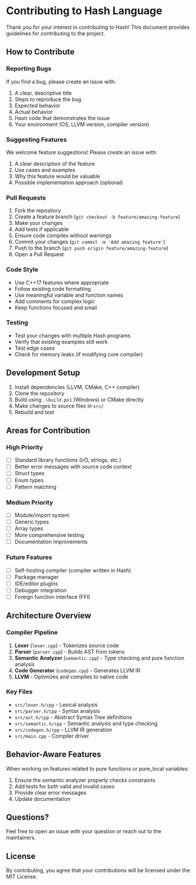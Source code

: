 # Contributing to Hash Language

Thank you for your interest in contributing to Hash! This document provides guidelines for contributing to the project.

## How to Contribute

### Reporting Bugs

If you find a bug, please create an issue with:

1. A clear, descriptive title
2. Steps to reproduce the bug
3. Expected behavior
4. Actual behavior
5. Hash code that demonstrates the issue
6. Your environment (OS, LLVM version, compiler version)

### Suggesting Features

We welcome feature suggestions! Please create an issue with:

1. A clear description of the feature
2. Use cases and examples
3. Why this feature would be valuable
4. Possible implementation approach (optional)

### Pull Requests

1. Fork the repository
2. Create a feature branch (`git checkout -b feature/amazing-feature`)
3. Make your changes
4. Add tests if applicable
5. Ensure code compiles without warnings
6. Commit your changes (`git commit -m 'Add amazing feature'`)
7. Push to the branch (`git push origin feature/amazing-feature`)
8. Open a Pull Request

### Code Style

- Use C++17 features where appropriate
- Follow existing code formatting
- Use meaningful variable and function names
- Add comments for complex logic
- Keep functions focused and small

### Testing

- Test your changes with multiple Hash programs
- Verify that existing examples still work
- Test edge cases
- Check for memory leaks (if modifying core compiler)

## Development Setup

1. Install dependencies (LLVM, CMake, C++ compiler)
2. Clone the repository
3. Build using `.\build.ps1` (Windows) or CMake directly
4. Make changes to source files in `src/`
5. Rebuild and test

## Areas for Contribution

### High Priority

- [ ] Standard library functions (I/O, strings, etc.)
- [ ] Better error messages with source code context
- [ ] Struct types
- [ ] Enum types
- [ ] Pattern matching

### Medium Priority

- [ ] Module/import system
- [ ] Generic types
- [ ] Array types
- [ ] More comprehensive testing
- [ ] Documentation improvements

### Future Features

- [ ] Self-hosting compiler (compiler written in Hash)
- [ ] Package manager
- [ ] IDE/editor plugins
- [ ] Debugger integration
- [ ] Foreign function interface (FFI)

## Architecture Overview

### Compiler Pipeline

1. **Lexer** (`lexer.cpp`) - Tokenizes source code
2. **Parser** (`parser.cpp`) - Builds AST from tokens
3. **Semantic Analyzer** (`semantic.cpp`) - Type checking and pure function analysis
4. **Code Generator** (`codegen.cpp`) - Generates LLVM IR
5. **LLVM** - Optimizes and compiles to native code

### Key Files

- `src/lexer.h/cpp` - Lexical analysis
- `src/parser.h/cpp` - Syntax analysis
- `src/ast.h/cpp` - Abstract Syntax Tree definitions
- `src/semantic.h/cpp` - Semantic analysis and type checking
- `src/codegen.h/cpp` - LLVM IR generation
- `src/main.cpp` - Compiler driver

## Behavior-Aware Features

When working on features related to pure functions or pure_local variables:

1. Ensure the semantic analyzer properly checks constraints
2. Add tests for both valid and invalid cases
3. Provide clear error messages
4. Update documentation

## Questions?

Feel free to open an issue with your question or reach out to the maintainers.

## License

By contributing, you agree that your contributions will be licensed under the MIT License.
